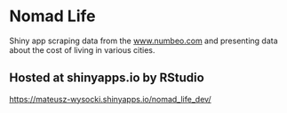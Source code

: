 # Nomad Life
Shiny app scraping data from the www.numbeo.com and presenting data about the cost of living in various cities. 
## Hosted at shinyapps.io by RStudio
https://mateusz-wysocki.shinyapps.io/nomad_life_dev/
